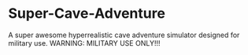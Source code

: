 Super-Cave-Adventure
====================
A super awesome hyperrealistic cave adventure simulator designed for military use.
WARNING: MILITARY USE ONLY!!!
